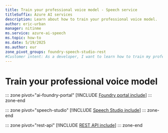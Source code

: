 ```yaml
---
title: Train your professional voice model - Speech service
titleSuffix: Azure AI services
description: Learn about how to train your professional voice model. 
author: eric-urban
manager: nitinme
ms.service: azure-ai-speech
ms.topic: how-to
ms.date: 5/19/2025
ms.author: eur
zone_pivot_groups: foundry-speech-studio-rest
#Customer intent: As a developer, I want to learn how to train my professional voice model.
---
```


# Train your professional voice model

::: zone pivot="ai-foundry-portal"
[!INCLUDE [Foundry portal include](./includes/how-to/professional-voice/train-voice/ai-foundry.md)]
::: zone-end

::: zone pivot="speech-studio"
[!INCLUDE [Speech Studio include](./includes/how-to/professional-voice/train-voice/speech-studio.md)]
::: zone-end

::: zone pivot="rest-api"
[!INCLUDE [REST API include](./includes/how-to/professional-voice/train-voice/rest.md)]
::: zone-end
